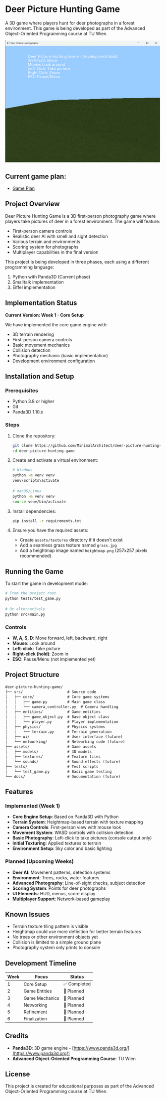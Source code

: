 # Deer Picture Hunting Game

A 3D game where players hunt for deer photographs in a forest environment. This game is being developed as part of the Advanced Object-Oriented Programming course at TU Wien.

<img src="raw/main/screenshots/week1.png" alt="Game Screenshot" width="500"/>

## Current game plan:

- [Game Plan](deer-hunting-game-plan.md)

## Project Overview

Deer Picture Hunting Game is a 3D first-person photography game where players take pictures of deer in a forest environment. The game will feature:

- First-person camera controls
- Realistic deer AI with smell and sight detection
- Various terrain and environments
- Scoring system for photographs
- Multiplayer capabilities in the final version

This project is being developed in three phases, each using a different programming language:
1. Python with Panda3D (Current phase)
2. Smalltalk implementation
3. Eiffel implementation

## Implementation Status

**Current Version: Week 1 - Core Setup**

We have implemented the core game engine with:
- 3D terrain rendering
- First-person camera controls
- Basic movement mechanics
- Collision detection
- Photography mechanic (basic implementation)
- Development environment configuration

## Installation and Setup

### Prerequisites
- Python 3.8 or higher
- Git
- Panda3D 1.10.x

### Steps

1. Clone the repository:
   ```bash
   git clone https://github.com/MinimalArchitect/deer-picture-hunting-game.git
   cd deer-picture-hunting-game
   ```

2. Create and activate a virtual environment:
   ```bash
   # Windows
   python -m venv venv
   venv\Scripts\activate
   
   # macOS/Linux
   python -m venv venv
   source venv/bin/activate
   ```

3. Install dependencies:
   ```bash
   pip install -r requirements.txt
   ```

4. Ensure you have the required assets:
   - Create `assets/textures` directory if it doesn't exist
   - Add a seamless grass texture named `grass.jpg`
   - Add a heightmap image named `heightmap.png` (257x257 pixels recommended)

## Running the Game

To start the game in development mode:

```bash
# From the project root
python tests/test_game.py

# Or alternatively
python src/main.py
```

### Controls

- **W, A, S, D**: Move forward, left, backward, right
- **Mouse**: Look around
- **Left-click**: Take picture
- **Right-click (hold)**: Zoom in
- **ESC**: Pause/Menu (not implemented yet)

## Project Structure

```
deer-picture-hunting-game/
├── src/                    # Source code
│   ├── core/               # Core game systems
│   │   ├── game.py         # Main game class
│   │   └── camera_controller.py  # Camera handling
│   ├── entities/           # Game entities
│   │   ├── game_object.py  # Base object class
│   │   └── player.py       # Player implementation
│   ├── physics/            # Physics systems
│   │   └── terrain.py      # Terrain generation
│   ├── ui/                 # User interface (future)
│   └── networking/         # Networking code (future)
├── assets/                 # Game assets
│   ├── models/             # 3D models
│   ├── textures/           # Texture files
│   └── sounds/             # Sound effects (future)
├── tests/                  # Test scripts
│   └── test_game.py        # Basic game testing
└── docs/                   # Documentation (future)
```

## Features

### Implemented (Week 1)

- **Core Engine Setup**: Based on Panda3D with Python
- **Terrain System**: Heightmap-based terrain with texture mapping
- **Camera Controls**: First-person view with mouse look
- **Movement System**: WASD controls with collision detection
- **Basic Photography**: Left-click to take pictures (console output only)
- **Initial Texturing**: Applied textures to terrain
- **Environment Setup**: Sky color and basic lighting

### Planned (Upcoming Weeks)

- **Deer AI**: Movement patterns, detection systems
- **Environment**: Trees, rocks, water features
- **Advanced Photography**: Line-of-sight checks, subject detection
- **Scoring System**: Points for deer photographs
- **UI Elements**: HUD, menus, score display
- **Multiplayer Support**: Network-based gameplay

## Known Issues

- Terrain texture tiling pattern is visible
- Heightmap could use more definition for better terrain features
- No trees or other environment objects yet
- Collision is limited to a simple ground plane
- Photography system only prints to console

## Development Timeline

| Week | Focus | Status |
|------|-------|--------|
| 1 | Core Setup | ✅ Completed |
| 2 | Game Entities | 🚧 Planned |
| 3 | Game Mechanics | 🚧 Planned |
| 4 | Networking | 🚧 Planned |
| 5 | Refinement | 🚧 Planned |
| 6 | Finalization | 🚧 Planned |

## Credits

- **Panda3D**: 3D game engine - [https://www.panda3d.org/](https://www.panda3d.org/)
- **Advanced Object-Oriented Programming Course**: TU Wien

## License

This project is created for educational purposes as part of the Advanced Object-Oriented Programming course at TU Wien.

